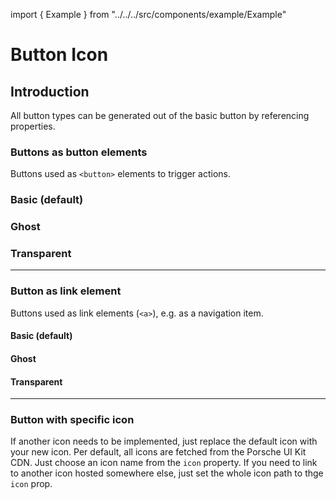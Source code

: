 import { Example } from "../../../src/components/example/Example"

# Button Icon

## Introduction
All button types can be generated out of the basic button by referencing properties.

### Buttons as button elements
Buttons used as `<button>` elements to trigger actions.

### Basic (default)

<Playground>
  <template v-slot="slotProps">
    <p-button-icon :theme="slotProps.theme" />
    <p-button-icon :theme="slotProps.theme" disabled="true" />
    <p-button-icon loading="true" :theme="slotProps.theme" />
  </template>
</Playground>

### Ghost

<Playground>
  <template v-slot="slotProps">
    <p-button-icon variant="ghost" :theme="slotProps.theme" />
    <p-button-icon variant="ghost" :theme="slotProps.theme" disabled="true" />
    <p-button-icon variant="ghost" loading="true" :theme="slotProps.theme" />
  </template>
</Playground>

### Transparent

<Playground>
  <template v-slot="slotProps">
    <p-button-icon variant="transparent" :theme="slotProps.theme" />
    <p-button-icon variant="transparent" :theme="slotProps.theme" disabled="true" />
    <p-button-icon variant="transparent" loading="true" :theme="slotProps.theme" />
  </template>
</Playground>

---

### Button as link element
Buttons used as link elements (`<a>`), e.g. as a navigation item.

#### Basic (default)
<Playground>
  <template v-slot="slotProps">
    <p-button-icon href="/lorem/ipsum" :theme="slotProps.theme" />
    <p-button-icon href="#" disabled="true" :theme="slotProps.theme" />
    <p-button-icon href="#" loading="true" :theme="slotProps.theme" />
  </template>
</Playground>

#### Ghost
<Playground>
  <template v-slot="slotProps">
    <p-button-icon href="/lorem/ipsum" variant="ghost" :theme="slotProps.theme" />
    <p-button-icon href="#" variant="ghost" disabled :theme="slotProps.theme" />
    <p-button-icon href="#" variant="ghost" loading="true" :theme="slotProps.theme" />
  </template>
</Playground>

#### Transparent
<Playground>
  <template v-slot="slotProps">
    <p-button-icon href="/lorem/ipsum" variant="transparent" :theme="slotProps.theme" />
    <p-button-icon href="#" variant="transparent" disabled :theme="slotProps.theme" />
    <p-button-icon href="#" variant="transparent" loading="true" :theme="slotProps.theme" />
  </template>
</Playground>

---

### Button with specific icon
If another icon needs to be implemented, just replace the default icon with your new icon. Per default, all icons are fetched from the Porsche UI Kit CDN. Just choose an icon name from the `icon` property.
If you need to link to another icon hosted somewhere else, just set the whole icon path to thge `icon` prop.

<Playground>
  <template v-slot="slotProps">
    <p-button-icon icon="phone" :theme="slotProps.theme" />
  </template>
</Playground>

<script>
  import Playground from '@/components/Playground.vue';

  export default {
    components: {
      Playground
    }
  }
</script>